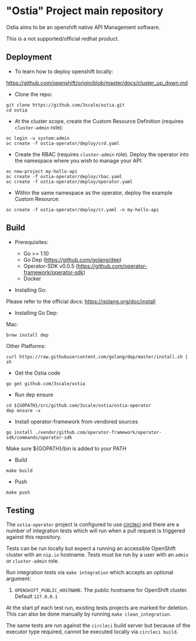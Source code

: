 # "Ostia" Project main repository

Ostia aims to be an openshift native API Management software.

This is a not supported/official redhat product.

## Deployment

* To learn how to deploy openshift locally:

<https://github.com/openshift/origin/blob/master/docs/cluster_up_down.md>

* Clone the repo:

```
git clone https://github.com/3scale/ostia.git
cd ostia
```

* At the cluster scope, create the Custom Resource Definition (requires `cluster-admin` role):

```
oc login -u system:admin
oc create -f ostia-operator/deploy/crd.yaml
```

* Create the RBAC (requires `cluster-admin` role). Deploy the operator into the namespace where you wish to manage your API:

```
oc new-project my-hello-api
oc create -f ostia-operator/deploy/rbac.yaml
oc create -f ostia-operator/deploy/operator.yaml
```

* Within the same namespace as the operator, deploy the example Custom Resource:

```
oc create -f ostia-operator/deploy/cr.yaml -n my-hello-api
```

## Build

* Prerequisites:
  * Go >= 1.10
  * Go Dep (<https://github.com/golang/dep>)
  * Operator-SDK v0.0.5 (<https://github.com/operator-framework/operator-sdk>)
  * Docker

* Installing Go:

Please refer to the official docs: <https://golang.org/doc/install>

* Installing Go Dep:

Mac:

```
brew install dep
```

Other Platforms:

```
curl https://raw.githubusercontent.com/golang/dep/master/install.sh | sh
```

* Get the Ostia code

```
go get github.com/3scale/ostia
```

* Run dep ensure

```
cd ${GOPATH}/src/github.com/3scale/ostia/ostia-operator
dep ensure -v
```

* Install operator-framework from vendored sources

```
go install ./vendor/github.com/operator-framework/operator-sdk/commands/operator-sdk
```

Make sure ${GOPATH}/bin is added to your PATH

* Build

```
make build
```

* Push

```
make push
```

## Testing

The `ostia-operator` project is configured to use [circleci](https://circleci.com) and there are a number of integration tests
which will run when a pull request is triggered against this repository.

Tests can be run locally but expect a running an accessible OpenShift cluster with an `nip.io` hostname.
Tests must be run by a user with an `admin` or `cluster-admin` role.

Run integration tests via `make integration` which accepts an optional argument:
1. `OPENSHIFT_PUBLIC_HOSTNAME`. The public hostname for OpenShift cluster. Default `127.0.0.1`

At the start pf each test run, existing tests projects are marked for deletion. This can also be done manually by
running `make clean_integration`.

The same tests are run against the `circleci` build server but because of the executor type required, cannot be executed locally via `circleci build`.

